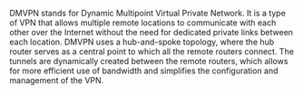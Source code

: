 DMVPN stands for Dynamic Multipoint Virtual Private Network. It is a type of VPN that allows multiple remote locations to communicate with each other over the Internet without the need for dedicated private links between each location. DMVPN uses a hub-and-spoke topology, where the hub router serves as a central point to which all the remote routers connect. The tunnels are dynamically created between the remote routers, which allows for more efficient use of bandwidth and simplifies the configuration and management of the VPN.
